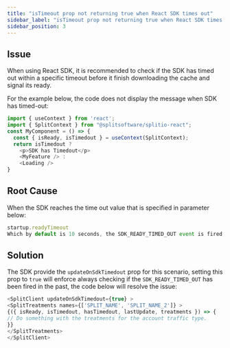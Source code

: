 ```yaml
---
title: "isTimeout prop not returning true when React SDK times out"
sidebar_label: "isTimeout prop not returning true when React SDK times out"
sidebar_position: 3
---
```


## Issue

When using React SDK, it is recommended to check if the SDK has timed out within a specific timeout before it finish downloading the cache and signal its ready.

For the example below, the code does not display the message when SDK has timed-out:
```javascript
import { useContext } from 'react';
import { SplitContext } from "@splitsoftware/splitio-react";
const MyComponent = () => {
  const { isReady, isTimedout } = useContext(SplitContext);
  return isTimedout ?
    <p>SDK has Timedout</p>
    <MyFeature /> :
    <Loading />
}
```

## Root Cause

When the SDK reaches the time out value that is specified in parameter below:
```javascript
startup.readyTimeout
Which by default is 10 seconds, the SDK_READY_TIMED_OUT event is fired only once. If the code that is using the isTimedoutprop is placed after the event has fired, it will not detect it.
```
 
## Solution
The SDK provide the `updateOnSdkTimedout` prop for this scenario, setting this prop to `true` will enforce always checking if the `SDK_READY_TIMED_OUT` has been fired in the past, the code below will resolve the issue:
```javascript
<SplitClient updateOnSdkTimedout={true} >
<SplitTreatments names={['SPLIT_NAME', 'SPLIT_NAME_2']} >
{({ isReady, isTimedout, hasTimedout, lastUpdate, treatments }) => {
// Do something with the treatments for the account traffic type.
}}
</SplitTreatments>
</SplitClient>
```